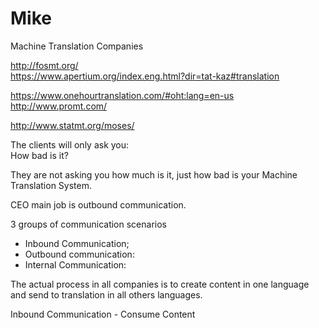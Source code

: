 # Mike

Machine Translation Companies

http://fosmt.org/<BR>
https://www.apertium.org/index.eng.html?dir=tat-kaz#translation<BR>

https://www.onehourtranslation.com/#oht:lang=en-us<BR>
http://www.promt.com/<BR>

http://www.statmt.org/moses/<BR>

The clients will only ask you:<BR>
How bad is it?<BR>

They are not asking you how much is it, just how bad is your Machine Translation System.<BR>

CEO main job is outbound communication.<BR>

3 groups of communication scenarios<BR>
* Inbound Communication;
* Outbound communication:
* Internal Communication:


The actual process in all companies is to create content in one language and send to translation in all others languages.<BR>

Inbound Communication - Consume Content<BR>



